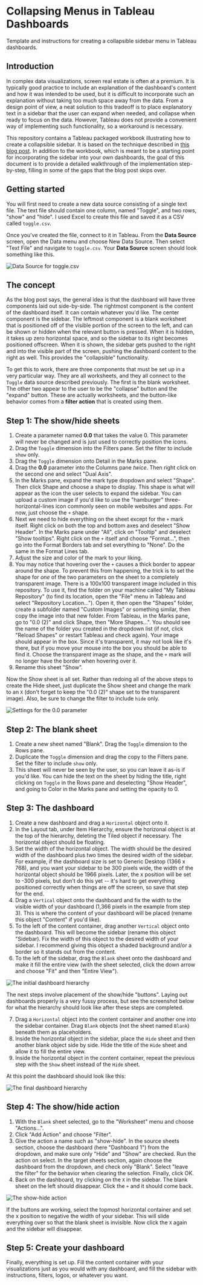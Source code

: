 # Collapsing Menus in Tableau Dashboards
Template and instructions for creating a collapsible sidebar menu in Tableau dashboards.

## Introduction
In complex data visualizations, screen real estate is often at a premium. It is typically good practice to include an explanation of the dashboard's content and how it was intended to be used, but it is difficult to incorporate such an explanation without taking too much space away from the data. From a design point of view, a neat solution to this tradeoff is to place explanatory text in a sidebar that the user can expand when needed, and collapse when ready to focus on the data. However, Tableau does not provide a convenient way of implementing such functionality, so a workaround is necessary.

This repository contains a Tableau packaged workbook illustrating how to create a collapsible sidebar. It is based on the technique described in [this blog post](https://interworks.com/blog/rrouse/2016/01/04/creating-collapsing-menu-container-tableau). In addition to the workbook, which is meant to be a starting point for incorporating the sidebar into your own dashboards, the goal of this document is to provide a detailed walkthrough of the implementation step-by-step, filling in some of the gaps that the blog post skips over.

## Getting started
You will first need to create a new data source consisting of a single text file. The text file should contain one column, named "Toggle", and two rows, "show" and "hide". I used Excel to create this file and saved it as a CSV called `toggle.csv`.

Once you've created the file, connect to it in Tableau. From the **Data Source** screen, open the Data menu and choose New Data Source. Then select "Text File" and navigate to `toggle.csv`. Your **Data Source** screen should look something like this.

![Data Source for toggle.csv](img/toggle-data-source.png)

## The concept
As the blog post says, the general idea is that the dashboard will have three components laid out side-by-side. The rightmost component is the content of the dashboard itself. It can contain whatever you'd like. The center component is the sidebar. The leftmost component is a blank worksheet that is positioned off of the visible portion of the screen to the left, and can be shown or hidden when the relevant button is pressed. When it is hidden, it takes up zero horizontal space, and so the sidebar to its right becomes positioned offscreen. When it is shown, the sidebar gets pushed to the right and into the visible part of the screen, pushing the dashboard content to the right as well. This provides the "collapsible" functionality.

To get this to work, there are three components that must be set up in a very particular way. They are all worksheets, and they all connect to the `Toggle` data source described previously. The first is the blank worksheet. The other two appear to the user to be the "collapse" button and the "expand" button. These are actually worksheets, and the button-like behavior comes from a **filter action** that is created using them.

## Step 1: The show/hide sheets

1. Create a parameter named **0.0** that takes the value 0. This parameter will never be changed and is just used to correctly position the icons.
2. Drag the `Toggle` dimension into the Filters pane. Set the filter to include `show` only.
3. Drag the `Toggle` dimension onto Detail in the Marks pane.
4. Drag the **0.0** parameter into the Columns pane *twice*. Then right click on the second one and select "Dual Axis".
5. In the Marks pane, expand the mark type dropdown and select "Shape". Then click Shape and choose a shape to display. This shape is what will appear as the icon the user selects to expand the sidebar. You can upload a custom image if you'd like to use the "hamburger" three-horizontal-lines icon commonly seen on mobile websites and apps. For now, just choose the `+` shape.
6. Next we need to hide everything on the sheet except for the `+` mark itself. Right click on both the top and bottom axes and deselect "Show Header". In the Marks pane under "All", click on "Tooltip" and deselect "Show tooltips". Right click on the `+` itself and choose "Format...", then go into the Format Borders tab and set everything to "None". Do the same in the Format Lines tab.
7. Adjust the size and color of the mark to your liking.
8. You may notice that hovering over the `+` causes a thick border to appear around the shape. To prevent this from happening, the trick is to set the shape for *one* of the two parameters on the sheet to a completely transparent image. There is a 100x100 transparent image included in this repository. To use it, find the folder on your machine called "My Tableau Repository" (to find its location, open the "File" menu in Tableau and select "Repository Location..."). Open it, then open the "Shapes" folder, create a subfolder named "Custom Images" or something similar, then copy the image into that new folder. From Tableau, in the Marks pane, go to "0.0 (2)" and click Shape, then "More Shapes...". You should see the name of the folder you created in the dropdown list (if not, click "Reload Shapes" or restart Tableau and check again). Your image should appear in the box. Since it's transparent, it may not look like it's there, but if you move your mouse into the box you should be able to find it. Choose the transparent image as the shape, and the `+` mark will no longer have the border when hovering over it.
9. Rename this sheet "Show".

Now the Show sheet is all set. Rather than redoing all of the above steps to create the Hide sheet, just duplicate the Show sheet and change the mark to an `X` (don't forget to keep the "0.0 (2)" shape set to the transparent image). Also, be sure to change the filter to include `hide` only.

![Settings for the 0.0 parameter](img/parameter-0.png)

## Step 2: The blank sheet

1. Create a new sheet named "Blank". Drag the `Toggle` dimension to the Rows pane.
2. Duplicate the `Toggle` dimension and drag the copy to the Filters pane. Set the filter to include `show` only.
3. This sheet will never be seen by the user, so you can leave it as-is if you'd like. You can hide the text on the sheet by hiding the title, right clicking on `Toggle` in the Rows pane and deselecting "Show Header", and going to Color in the Marks pane and setting the opacity to 0.

## Step 3: The dashboard

1. Create a new dashboard and drag a `Horizontal` object onto it.
2. In the Layout tab, under Item Hierarchy, ensure the horizonal object is at the top of the hierarchy, deleting the Tiled object if necessary. The horizontal object should be floating.
3. Set the width of the horizontal object. The width should be the desired width of the dashboard plus two times the desired width of the sidebar. For example, if the dashboard size is set to Generic Desktop (1366 x 768), and you want your sidebar to be 300 pixels wide, the width of the horizontal object should be 1966 pixels. Later, the x position will be set to -300 pixels, but don't do this yet -- it's hard to get everything positioned correctly when things are off the screen, so save that step for the end.
4. Drag a `Vertical` object onto the dashboard and fix the width to the visible width of your dashboard (1,366 pixels in the example from step 3). This is where the content of your dashboard will be placed (rename this object "Content" if you'd like).
5. To the left of the content container, drag another `Vertical` object onto the dashboard. This will become the sidebar (rename this object "Sidebar). Fix the width of this object to the desired width of your sidebar. I recommend giving this object a shaded background and/or a border so it stands out from the content.
6. To the left of the sidebar, drag the `Blank` sheet onto the dashboard and make it fill the entire view (with the sheet selected, click the down arrow and choose "Fit" and then "Entire View").

![The initial dashboard hierarchy](img/dashboard-hierarchy.png)

The next steps involve placement of the show/hide "buttons". Laying out dashboards properly is a very fussy process, but see the screenshot below for what the hierarchy should look like after these steps are completed.

7. Drag a `Horizontal` object into the content container and another one into the sidebar container. Drag `Blank` objects (not the sheet named `Blank`) beneath them as placeholders.
8. Inside the horizontal object in the sidebar, place the `Hide` sheet and then another blank object side by side. Hide the title of the `Hide` sheet and allow it to fill the entire view.
9. Inside the horizontal object in the content container, repeat the previous step with the `Show` sheet instead of the `Hide` sheet.

At this point the dashboard should look like this:

![The final dashboard hierarchy](img/dashboard-progress.png)

## Step 4: The show/hide action

1. With the `Blank` sheet selected, go to the "Worksheet" menu and choose "Actions...".
2. Click "Add Action" and choose "Filter".
3. Give the action a name such as "show-hide". In the source sheets section, choose the dashboard (here "Dashboard 1") from the dropdown, and make sure only "Hide" and "Show" are checked. Run the action on select. In the target sheets section, again choose the dashboard from the dropdown, and check only "Blank". Select "leave the filter" for the behavior when clearing the selection. Finally, click OK.
4. Back on the dashboard, try clicking on the `X` in the sidebar. The blank sheet on the left should disappear. Click the `+` and it should come back.

![The show-hide action](img/dashboard-action.png)

If the buttons are working, select the topmost horizontal container and set the x position to negative the width of your sidebar. This will slide everything over so that the blank sheet is invisible. Now click the `X` again and the sidebar will disappear.

## Step 5: Create your dashboard

Finally, everything is set up. Fill the content container with your visualizations just as you would with any dashboard, and fill the sidebar with instructions, filters, logos, or whatever you want.
